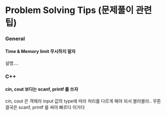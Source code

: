 # Problem Solving Tips \(문제풀이 관련 팁\)

### General

#### Time & Memory limit 무시하지 말자

설명....

### C++

#### cin, cout 보다는 scanf, printf 를 쓰자

cin, cout 은 객체라 input 값의 type에 따라 처리를 다르게 해야 되서 블라블라.. 무튼 결국은 scanf, printf 를 써야 빠르다 이거다



